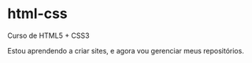 # html-css
 Curso de HTML5 + CSS3

Estou aprendendo a criar sites, e agora vou gerenciar meus repositórios.

<a href="https://augustomedeiros13.github.io/html-css/desafios/desafio04">
